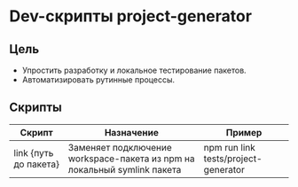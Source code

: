 # Dev-скрипты project-generator

## Цель

- Упростить разработку и локальное тестирование пакетов. <br/>
- Автоматизировать рутинные процессы. <br/>

## Скрипты

| Скрипт                | Назначение                                                                | Пример
| -------------         | -------------                                                             | -------------
| link {путь до пакета} | Заменяет подключение workspace-пакета из npm на локальный symlink пакета  | npm run link tests/project-generator
